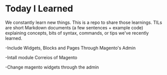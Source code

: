 # Today I Learned

We constantly learn new things. This is a repo to share those learnings.
TILs are short Markdown documents (a few sentences + example code) explaining
concepts, bits of syntax, commands, or tips we've recently learned.

-Include Widgets, Blocks and Pages Through Magento's Admin

-Intall module Correios of Magento

-Change magento widgets through the admin
